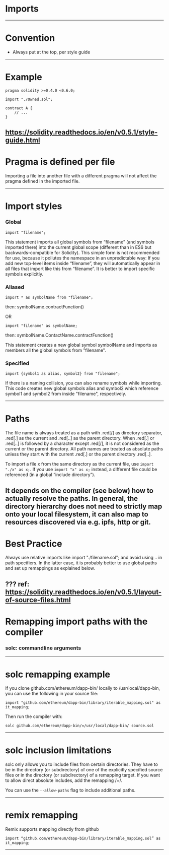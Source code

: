 # Imports


---
# Convention

* Always put at the top, per style guide

---
# Example

```solidity
pragma solidity >=0.4.0 <0.6.0;

import "./Owned.sol";

contract A {
    // ...
}
```

https://solidity.readthedocs.io/en/v0.5.1/style-guide.html
---
# Pragma is defined per file

Importing a file into another file with a different pragma will not affect the pragma defined in the imported file.

---
# Import styles

### Global
```solidity
import "filename";
```
This statement imports all global symbols from “filename” (and symbols imported there) into the current global scope (different than in ES6 but backwards-compatible for Solidity). This simple form is not recommended for use, because it pollutes the namespace in an unpredictable way: If you add new top-level items inside “filename”, they will automatically appear in all files that import like this from “filename”. It is better to import specific symbols explicitly.

### Aliased
```solidity
import * as symbolName from "filename";
```
then:
symbolName.contractFunction()

OR

```solidity
import "filename" as symbolName;
```
then:
symbolName.ContactName.contractFunction()

This statement creates a new global symbol symbolName and imports as members all the global symbols from "filename".

### Specified
```solidity
import {symbol1 as alias, symbol2} from "filename";
```
If there is a naming collision, you can also rename symbols while importing. This code creates new global symbols alias and symbol2 which reference symbol1 and symbol2 from inside "filename", respectively.

---
# Paths

The file name is always treated as a path with .red[/] as directory separator, .red[.] as the current and .red[..] as the parent directory.
When .red[.] or .red[..] is followed by a character except .red[/], it is not considered as the current or the parent directory. All path names are treated as absolute paths unless they start with the current .red[.] or the parent directory .red[..].

To import a file x from the same directory as the current file, use ```import "./x" as x;```. If you use ```import "x" as x;``` instead, a different file could be referenced (in a global “include directory”).

It depends on the compiler (see below) how to actually resolve the paths. In general, the directory hierarchy does not need to strictly map onto your local filesystem, it can also map to resources discovered via e.g. ipfs, http or git.
---
# Best Practice

Always use relative imports like import "./filename.sol"; and avoid using .. in path specifiers. In the latter case, it is probably better to use global paths and set up remappings as explained below.

???
ref: https://solidity.readthedocs.io/en/v0.5.1/layout-of-source-files.html
---
# Remapping import paths with the compiler

### solc: commandline arguments

---
# solc remapping example

If you clone github.com/ethereum/dapp-bin/ locally to /usr/local/dapp-bin, you can use the following in your source file:
```
import "github.com/ethereum/dapp-bin/library/iterable_mapping.sol" as it_mapping;
```

Then run the compiler with:

```shell
solc github.com/ethereum/dapp-bin/=/usr/local/dapp-bin/ source.sol
```
---
# solc inclusion limitations 

solc only allows you to include files from certain directories. They have to be in the directory (or subdirectory) of one of the explicitly specified source files or in the directory (or subdirectory) of a remapping target. If you want to allow direct absolute includes, add the remapping /=/.

You can use the ```--allow-paths``` flag to include additional paths.

---
# remix remapping

Remix supports mapping directly from github

```
import “github.com/ethereum/dapp-bin/library/iterable_mapping.sol” as it_mapping;
```

---
